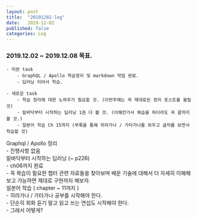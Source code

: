 ```yaml
---
layout: post
title:  "20191202-log"
date:   2019-12-02
published: false
categories: Log
---
```


### 2019.12.02 ~ 2019.12.08 목표.
    - 미완 task
        - GraphQL / Apollo 학습정리 및 markdown 작업 완료.
        - 딥러닝 이어서 학습.

    - 새로운 task
        - 학습 정리에 대한 노하우가 필요할 것. (이번주에는 꼭 제대로된 정리 포스트를 올릴 것)
        - 밑바닥부터 시작하는 딥러닝 1권 다 볼 것. (이해안가서 복습을 하더라도 꼭 끝까지 볼 것.)
        - 일본어 학습 Ch 15까지 (부록을 통해 히라가나 / 가타가나를 외우고 글자를 보면서 학습할 것)

Graphql / Apollo 정리  
    - 진행사항 없음  
밑바닥부터 시작하는 딥러닝 (~ p226)  
    - ch06까지 완료  
    - 꼭 복습이 필요한 쳅터 관련 자료들을 찾아보며 배운 기술에 대해서 더 자세히 이해해보고 가능하면 제대로 구현까지 해보자.  
일본어 학습 ( chapter ~ 11까지 )  
    - 히라가나 / 가타가나 공부를 시작해야 한다.  
    - 단순히 회화 듣기 말고 읽고 쓰는 연섭도 시작해야 한다.  
    - 그래서 어떻게?